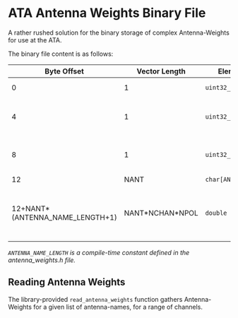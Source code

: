 # ATA Antenna Weights Binary File

A rather rushed solution for the binary storage of complex Antenna-Weights for use at the ATA.

The binary file content is as follows:

Byte Offset | Vector Length | Element C Data Type	| Description
-|-|-|-
0		|	1 | `uint32_t`	| Number of antenna (NANT)
4		|	1 | `uint32_t`	| Number of antenna-channel (NCHAN)
8		|	1 | `uint32_t`	| Number of antenna-polarizations (NPOL)
12	|	NANT | `char[ANTENNA_NAME_LENGTH+1]`	| Antenna names
12+NANT*(ANTENNA_NAME_LENGTH+1) | NANT\*NCHAN\*NPOL | `double _Complex` | Complex Antenna-Weights [NANT=slowest, NCHAN, NPOL=fastest]

*`ANTENNA_NAME_LENGTH` is a compile-time constant defined in the antenna_weights.h file.*

## Reading Antenna Weights

The library-provided `read_antenna_weights` function gathers Antenna-Weights for a given list of antenna-names, for a range of channels.
